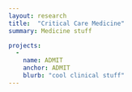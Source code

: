```yaml
---
layout: research
title:  "Critical Care Medicine"
summary: Medicine stuff

projects:
  - 
    name: ADMIT
    anchor: ADMIT
    blurb: "cool clinical stuff"
---
```







  
